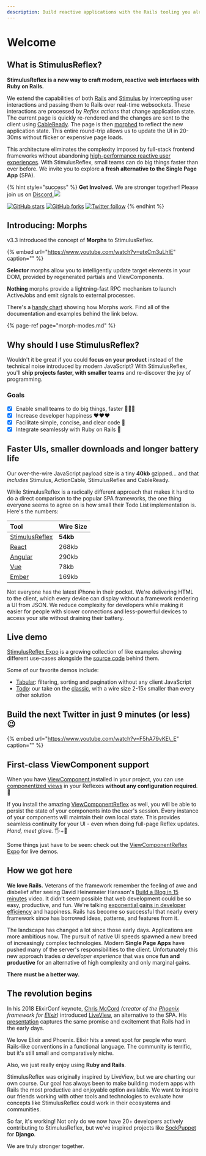 ```yaml
---
description: Build reactive applications with the Rails tooling you already know and love
---
```


# Welcome

## What is StimulusReflex?

**StimulusReflex is a new way to craft modern, reactive web interfaces with Ruby on Rails.**

We extend the capabilities of both [Rails](https://rubyonrails.org) and [Stimulus](https://stimulusjs.org) by intercepting user interactions and passing them to Rails over real-time websockets. These interactions are processed by _Reflex actions_ that change application state. The current page is quickly re-rendered and the changes are sent to the client using [CableReady](https://cableready.stimulusreflex.com). The page is then [morphed](https://github.com/patrick-steele-idem/morphdom) to reflect the new application state. This entire round-trip allows us to update the UI in 20-30ms without flicker or expensive page loads.

This architecture eliminates the complexity imposed by full-stack frontend frameworks without abandoning [high-performance reactive user experiences](https://www.youtube.com/watch?v=SWEts0rlezA&t=214s). With StimulusReflex, small teams can do big things faster than ever before. We invite you to explore **a fresh alternative to the Single Page App** \(SPA\).

{% hint style="success" %}
**Get Involved.** We are stronger together! Please join us on [Discord.![](https://img.shields.io/discord/629472241427415060)](https://discord.gg/XveN625)

[![GitHub stars](https://img.shields.io/github/stars/hopsoft/stimulus_reflex?style=social)](https://github.com/hopsoft/stimulus_reflex) [![GitHub forks](https://img.shields.io/github/forks/hopsoft/stimulus_reflex?style=social)](https://github.com/hopsoft/stimulus_reflex) [![Twitter follow](https://img.shields.io/twitter/follow/hopsoft?style=social)](https://twitter.com/hopsoft)
{% endhint %}

## Introducing: Morphs

v3.3 introduced the concept of **Morphs** to StimulusReflex.

{% embed url="https://www.youtube.com/watch?v=utxCm3uLhIE" caption="" %}

**Selector** morphs allow you to intelligently update target elements in your DOM, provided by regenerated partials and ViewComponents.

**Nothing** morphs provide a lightning-fast RPC mechanism to launch ActiveJobs and emit signals to external processes.

There's a [handy chart](https://app.lucidchart.com/documents/view/e83d2cac-d2b1-4a05-8a2f-d55ea5e40bc9/0_0) showing how Morphs work. Find all of the documentation and examples behind the link below.

{% page-ref page="morph-modes.md" %}

## Why should I use StimulusReflex?

Wouldn't it be great if you could **focus on your product** instead of the technical noise introduced by modern JavaScript? With StimulusReflex, you'll **ship projects faster, with smaller teams** and re-discover the joy of programming.

### Goals

* [x] Enable small teams to do big things, faster 🏃🏽‍♀️
* [x] Increase developer happiness ❤️❤️❤️
* [x] Facilitate simple, concise, and clear code 🤸
* [x] Integrate seamlessly with Ruby on Rails 🚝

## Faster UIs, smaller downloads and longer battery life

Our over-the-wire JavaScript payload size is a tiny **40kb** gzipped... and that _includes_ Stimulus, ActionCable, StimulusReflex and CableReady.

While StimulusReflex is a radically different approach that makes it hard to do a direct comparison to the popular SPA frameworks, the one thing everyone seems to agree on is how small their Todo List implementation is. Here's the numbers:

| Tool | Wire Size |
| :--- | :--- |
| [StimulusReflex](http://expo.stimulusreflex.com/demos/todo/) | **54kb** |
| [React](http://todomvc.com/examples/react/) | 268kb |
| [Angular](http://todomvc.com/examples/angularjs/) | 290kb |
| [Vue](http://todomvc.com/examples/vue/) | 78kb |
| [Ember](http://todomvc.com/examples/emberjs/) | 169kb |

Not everyone has the latest iPhone in their pocket. We're delivering HTML to the client, which every device can display without a framework rendering a UI from JSON. We reduce complexity for developers while making it easier for people with slower connections and less-powerful devices to access your site without draining their battery.

## Live demo

[StimulusReflex Expo](http://expo.stimulusreflex.com/) is a growing collection of like examples showing different use-cases alongside the [source code](https://github.com/hopsoft/stimulus_reflex_expo) behind them.

Some of our favorite demos include:

* [Tabular](https://expo.stimulusreflex.com/demos/tabular): filtering, sorting and pagination without any client JavaScript
* [Todo](https://expo.stimulusreflex.com/demos/todo): our take on the [classic](http://todomvc.com/), with a wire size 2-15x smaller than every other solution

## Build the next Twitter in just 9 minutes \(or less\) 😉

{% embed url="https://www.youtube.com/watch?v=F5hA79vKE\_E" caption="" %}

## First-class ViewComponent support

When you have [ViewComponent ](https://github.com/github/view_component)installed in your project, you can use [componentized views](https://www.youtube.com/watch?v=YVYRus_2KZM) in your Reflexes **without any configuration required**. 💯

If you install the amazing [ViewComponentReflex](https://github.com/joshleblanc/view_component_reflex) as well, you will be able to persist the state of your components into the user's session. Every instance of your components will maintain their own local state. This provides seamless continuity for your UI - even when doing full-page Reflex updates. _Hand, meet glove._ 🖐️+🧤

Some things just have to be seen: check out the [ViewComponentReflex Expo](http://view-component-reflex-expo.grep.sh/) for live demos.

## How we got here

**We love Rails.** Veterans of the framework remember the feeling of awe and disbelief after seeing David Heinemeier Hansson's [Build a Blog in 15 minutes](https://www.youtube.com/watch?v=Gzj723LkRJY) video. It didn't seem possible that web development could be so easy, productive, and fun. We're talking [exponential gains in developer efficiency](https://www.youtube.com/watch?v=SWEts0rlezA&t=3m23s) and happiness. Rails has become so successful that nearly every framework since has borrowed ideas, patterns, and features from it.

The landscape has changed a lot since those early days. Applications are more ambitious now. The pursuit of native UI speeds spawned a new breed of increasingly complex technologies. Modern **Single Page Apps** have pushed many of the server's responsibilities to the client. Unfortunately this new approach trades _a developer experience_ that was once **fun and productive** for an alternative of high complexity and only marginal gains.

**There must be a better way.**

## The revolution begins

In his 2018 ElixirConf keynote, [Chris McCord](https://twitter.com/chris_mccord) _\(creator of the_ [_Phoenix_](http://www.phoenixframework.org/) _framework for_ [_Elixir_](https://elixir-lang.org/)_\)_ introduced [LiveView](https://github.com/phoenixframework/phoenix_live_view), an alternative to the SPA. His [presentation](https://www.youtube.com/watch?v=8xJzHq8ru0M) captures the same promise and excitement that Rails had in the early days.

We love Elixir and Phoenix. Elixir hits a sweet spot for people who want Rails-like conventions in a functional language. The community is terrific, but it's still small and comparatively niche.

Also, we just really enjoy using **Ruby and Rails**.

StimulusReflex was originally inspired by LiveView, but we are charting our own course. Our goal has always been to make building modern apps with Rails the most productive and enjoyable option available. We want to inspire our friends working with other tools and technologies to evaluate how concepts like StimulusReflex could work in their ecosystems and communities.

So far, it's working! Not only do we now have 20+ developers actively contributing to StimulusReflex, but we've inspired projects like [SockPuppet](https://github.com/jonathan-s/django-sockpuppet) for **Django**.

We are truly stronger together.

